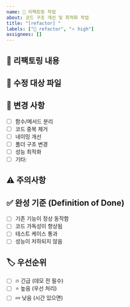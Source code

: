 ```yaml
---
name: 🔨 리팩토링 작업
about: 코드 구조 개선 및 최적화 작업
title: "[refactor] "
labels: ["🔨 refactor", "⭐ high"]
assignees: []
---
```


## 🔨 리팩토링 내용
<!-- 어떤 코드나 구조를 어떻게 개선할 것인지 설명 -->

## 📂 수정 대상 파일
<!-- 리팩토링할 파일명들 -->

## 🔄 변경 사항
- [ ] 함수/메서드 분리
- [ ] 코드 중복 제거
- [ ] 네이밍 개선
- [ ] 폴더 구조 변경
- [ ] 성능 최적화
- [ ] 기타: 

## ⚠️ 주의사항
<!-- 기존 기능에 영향을 주지 않도록 주의할 점들 -->

## ✅ 완성 기준 (Definition of Done)
- [ ] 기존 기능이 정상 동작함
- [ ] 코드 가독성이 향상됨
- [ ] 테스트 케이스 통과
- [ ] 성능이 저하되지 않음

## 🏷️ 우선순위
- [ ] 🔥 긴급 (데모 전 필수)
- [ ] ⭐ 높음 (우선 처리)  
- [ ] 💤 낮음 (시간 있으면)
